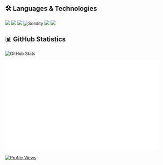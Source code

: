 ## 🛠️ Languages & Technologies

<img src="https://ziadoua.github.io/m3-Markdown-Badges/badges/C++/c++3.svg"> <img src="https://ziadoua.github.io/m3-Markdown-Badges/badges/Python/python3.svg"> <img src="https://ziadoua.github.io/m3-Markdown-Badges/badges/Go/go1.svg"> ![Solidity](https://img.shields.io/badge/Solidity-%23363636.svg?style=for-the-badge&logo=solidity&logoColor=white) <img src ="https://ziadoua.github.io/m3-Markdown-Badges/badges/Rust/rust1.svg"> <img src="https://ziadoua.github.io/m3-Markdown-Badges/badges/Java/java1.svg">

## 📊 GitHub Statistics 

![GitHub Stats](https://github-readme-stats.vercel.app/api?username=floor-licker&show_icons=true&hide_rank=true&theme=radical&include_all_commits=true&hide=stars)

<a href="https://github.com/floor-licker/GitHub-Language-Stats">

<img src="https://github.com/floor-licker/GitHub-Language-Stats/blob/master/generated/languages.svg#gh-dark-mode-only" />


![Profile Views](https://komarev.com/ghpvc/?username=floor-licker&color=blueviolet&style=flat-square&label=PROFILE+VIEWS)


